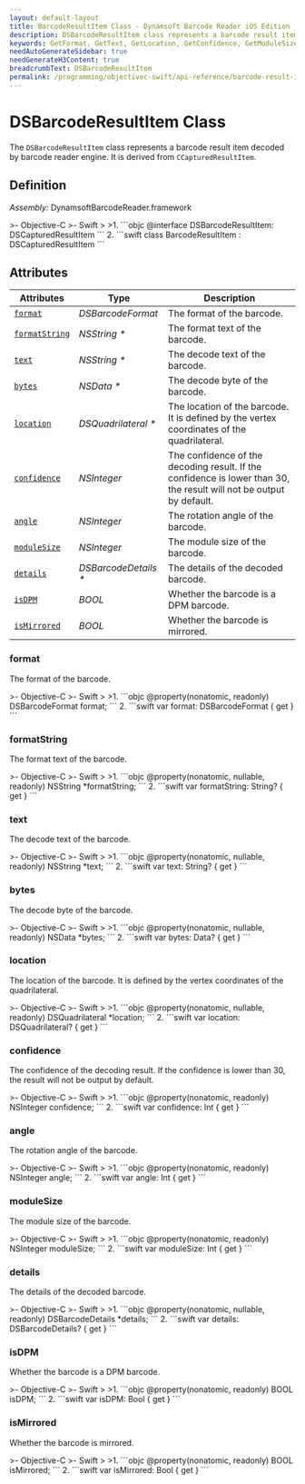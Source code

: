 ```yaml
---
layout: default-layout
title: BarcodeResultItem Class - Dynamsoft Barcode Reader iOS Edition
description: DSBarcodeResultItem class represents a barcode result item decoded by barcode reader engine. It is derived from DSCapturedResultItem.
keywords: GetFormat, GetText, GetLocation, GetConfidence, GetModuleSize, DSBarcodeResultItem, api reference
needAutoGenerateSidebar: true
needGenerateH3Content: true
breadcrumbText: DSBarcodeResultItem
permalink: /programming/objectivec-swift/api-reference/barcode-result-item.html
---
```


# DSBarcodeResultItem Class

The `DSBarcodeResultItem` class represents a barcode result item decoded by barcode reader engine. It is derived from `CCapturedResultItem`.

## Definition

*Assembly:* DynamsoftBarcodeReader.framework

<div class="sample-code-prefix"></div>
>- Objective-C
>- Swift
>
>1. 
```objc
@interface DSBarcodeResultItem: DSCapturedResultItem
```
2. 
```swift
class BarcodeResultItem : DSCapturedResultItem
```

## Attributes

| Attributes | Type | Description |
| ---------- | ---- | ----------- |
| [`format`](#format) | *DSBarcodeFormat* | The format of the barcode. |
| [`formatString`](#formatstring) | *NSString \** | The format text of the barcode. |
| [`text`](#text) | *NSString \** | The decode text of the barcode. |
| [`bytes`](#bytes) | *NSData \** | The decode byte of the barcode. |
| [`location`](#location) | *DSQuadrilateral \** | The location of the barcode. It is defined by the vertex coordinates of the quadrilateral. |
| [`confidence`](#confidence) | *NSInteger* | The confidence of the decoding result. If the confidence is lower than 30, the result will not be output by default. |
| [`angle`](#angle) | *NSInteger* | The rotation angle of the barcode. |
| [`moduleSize`](#modulesize) | *NSInteger* | The module size of the barcode. |
| [`details`](#details) | *DSBarcodeDetails \** | The details of the decoded barcode. |
| [`isDPM`](#isdpm) | *BOOL* | Whether the barcode is a DPM barcode. |
| [`isMirrored`](#ismirrored) | *BOOL* | Whether the barcode is mirrored. |

### format

The format of the barcode.

<div class="sample-code-prefix"></div>
>- Objective-C
>- Swift
>
>1. 
```objc
@property(nonatomic, readonly) DSBarcodeFormat format;
```
2. 
```swift
var format: DSBarcodeFormat { get }
```

### formatString

The format text of the barcode.

<div class="sample-code-prefix"></div>
>- Objective-C
>- Swift
>
>1. 
```objc
@property(nonatomic, nullable, readonly) NSString *formatString;
```
2. 
```swift
var formatString: String? { get }
```

### text

The decode text of the barcode.

<div class="sample-code-prefix"></div>
>- Objective-C
>- Swift
>
>1. 
```objc
@property(nonatomic, nullable, readonly) NSString *text;
```
2. 
```swift
var text: String? { get }
```

### bytes

The decode byte of the barcode.

<div class="sample-code-prefix"></div>
>- Objective-C
>- Swift
>
>1. 
```objc
@property(nonatomic, nullable, readonly) NSData *bytes;
```
2. 
```swift
var bytes: Data? { get }
```

### location

The location of the barcode. It is defined by the vertex coordinates of the quadrilateral.

<div class="sample-code-prefix"></div>
>- Objective-C
>- Swift
>
>1. 
```objc
@property(nonatomic, nullable, readonly) DSQuadrilateral *location;
```
2. 
```swift
var location: DSQuadrilateral? { get }
```

### confidence

The confidence of the decoding result. If the confidence is lower than 30, the result will not be output by default.

<div class="sample-code-prefix"></div>
>- Objective-C
>- Swift
>
>1. 
```objc
@property(nonatomic, readonly) NSInteger confidence;
```
2. 
```swift
var confidence: Int { get }
```

### angle

The rotation angle of the barcode.

<div class="sample-code-prefix"></div>
>- Objective-C
>- Swift
>
>1. 
```objc
@property(nonatomic, readonly) NSInteger angle;
```
2. 
```swift
var angle: Int { get }
```

### moduleSize

The module size of the barcode.

<div class="sample-code-prefix"></div>
>- Objective-C
>- Swift
>
>1. 
```objc
@property(nonatomic, readonly) NSInteger moduleSize;
```
2. 
```swift
var moduleSize: Int { get }
```

### details

The details of the decoded barcode.

<div class="sample-code-prefix"></div>
>- Objective-C
>- Swift
>
>1. 
```objc
@property(nonatomic, nullable, readonly) DSBarcodeDetails *details;
```
2. 
```swift
var details: DSBarcodeDetails? { get }
```

### isDPM

Whether the barcode is a DPM barcode.

<div class="sample-code-prefix"></div>
>- Objective-C
>- Swift
>
>1. 
```objc
@property(nonatomic, readonly) BOOL isDPM;
```
2. 
```swift
var isDPM: Bool { get }
```

### isMirrored

Whether the barcode is mirrored.

<div class="sample-code-prefix"></div>
>- Objective-C
>- Swift
>
>1. 
```objc
@property(nonatomic, readonly) BOOL isMirrored;
```
2. 
```swift
var isMirrored: Bool { get }
```
